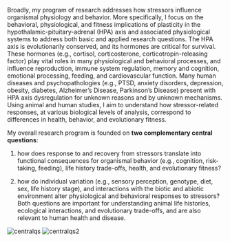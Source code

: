 Broadly, my program of research addresses how stressors influence organismal physiology and behavior. More specifically, I focus on the behavioral, physiological, and fitness implications of plasticity in the hypothalamic-pituitary-adrenal (HPA) axis and associated physiological systems to address both basic and applied research questions. The HPA axis is evolutionarily conserved, and its hormones are critical for survival. These hormones (e.g., cortisol, corticosterone, corticotropin-releasing factor) play vital roles in many physiological and behavioral processes, and influence reproduction, immune system regulation, memory and cognition, emotional processing, feeding, and cardiovascular function. Many human diseases and psychopathologies (e.g., PTSD, anxiety disorders, depression, obesity, diabetes, Alzheimer’s Disease, Parkinson’s Disease) present with HPA axis dysregulation for unknown reasons and by unknown mechanisms. Using animal and human studies, I aim to understand how stressor-related responses, at various biological levels of analysis, correspond to differences in health, behavior, and evolutionary fitness.

My overall research program is founded on **two complementary central questions**:

1.	how does response to and recovery from stressors translate into functional consequences for organismal behavior (e.g., cognition, risk-taking, feeding), life history trade-offs, health, and evolutionary fitness?

3.	how do individual variation (e.g., sensory perception, genotype, diet, sex, life history stage), and interactions with the biotic and abiotic environment alter physiological and behavioral responses to stressors? Both questions are important for understanding animal life histories, ecological interactions, and evolutionary trade-offs, and are also relevant to human health and disease.

![centralqs](https://user-images.githubusercontent.com/58483740/191397173-6d26eedd-76b4-485c-9343-6c522f435f44.jpg)
![centralqs2](https://user-images.githubusercontent.com/58483740/191397180-e1fa36b5-63ab-4e52-a9f7-f71daad95f1b.jpg)

